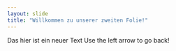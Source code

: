 ```yaml
---
layout: slide
title: "Willkommen zu unserer zweiten Folie!"
---
```

Das hier ist ein neuer Text
Use the left arrow to go back!
